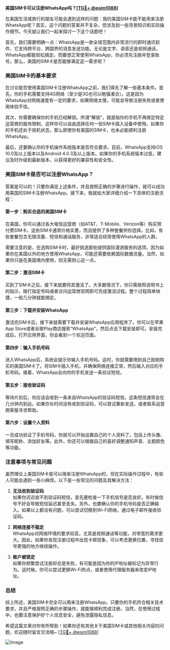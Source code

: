 **美国SIM卡可以注册WhatsApp吗？[[TG💪+ @esim1088](https://t.me/s/esim1088)]**

在美国生活或旅行的朋友可能会遇到这样的问题：我的美国SIM卡能不能用来注册WhatsApp呢？其实，这个问题的答案并不复杂，但涉及到一些背景知识和实际操作细节。今天就让我们一起来探讨一下这个话题吧！

首先，我们需要明确一点：WhatsApp是一款全球范围内非常流行的即时通讯软件，它支持跨平台、跨国界的消息发送功能。无论是文字、语音还是视频通话，WhatsApp都能轻松搞定。而要想正常使用WhatsApp，你必须先注册并登录账号。那么，美国的SIM卡是否能够满足这一需求呢？

### 美国SIM卡的基本要求

在讨论能否使用美国SIM卡注册WhatsApp之前，我们得先了解一些基本条件。首先，你的手机需要支持4G网络（至少是3G也可以勉强凑合）。这是因为WhatsApp对网络速度有一定的要求，如果网络太慢，可能会导致注册失败或者使用体验不佳。

其次，你需要确保你的手机已经解锁。所谓“解锁”，就是指你的手机不再绑定特定运营商的服务限制，这样你可以自由选择任何一张SIM卡插入设备中使用。如果你的手机还处于锁机状态，那么即使你有美国的SIM卡，也未必能顺利注册WhatsApp。

最后，还要确认你的手机操作系统版本是否符合要求。目前，WhatsApp支持iOS 10.0及以上版本以及Android 4.0.3及以上版本。如果你的手机系统版本过低，建议及时升级到最新版本，以获得更好的兼容性和安全性。

### 美国SIM卡是否可以注册WhatsApp？

答案是可以的！只要你满足上述条件，并且按照正确的步骤进行操作，就可以成功用美国的SIM卡注册WhatsApp。接下来，我就给大家详细介绍一下具体的注册流程：

#### 第一步：购买合适的美国SIM卡
在美国，你可以通过各大电信运营商（如AT&T、T-Mobile、Verizon等）购买预付费SIM卡。这些SIM卡通常价格实惠，而且提供了多种套餐供你选择。比如，有些套餐包含无限流量、短信和通话服务，非常适合经常使用WhatsApp的人群。

需要注意的是，在选购SIM卡时，最好挑选那些提供国际漫游服务的选项。因为如果你在美国以外的地方使用WhatsApp，可能还需要依赖国际数据流量。当然，如果你只是在美国境内使用，则无需担心这一点。

#### 第二步：激活SIM卡
买到了SIM卡之后，接下来就要将其激活了。大多数情况下，你只需按照说明书上的指示，拨打指定号码或者访问运营商官网即可完成激活过程。整个过程简单快捷，一般几分钟就能搞定。

#### 第三步：下载并安装WhatsApp
激活完SIM卡后，接下来就需要下载并安装WhatsApp应用程序了。你可以在苹果App Store或者谷歌Play商店搜索“WhatsApp”，然后点击下载安装即可。安装完成后，打开应用界面，你会看到一个欢迎页面。

#### 第四步：输入手机号码
进入WhatsApp后，系统会提示你输入手机号码。这时，你就需要用到自己刚刚购买的美国SIM卡了。将SIM卡插入手机，并确保网络连接正常，然后输入对应的手机号码。接着，WhatsApp会向你的手机发送一条验证短信。

#### 第五步：接收验证码
等待片刻后，你应该会收到一条来自WhatsApp的验证码短信。这条短信通常会在几分钟内到达。如果你长时间没有收到验证码，可以尝试重新发送，或者联系运营商客服寻求帮助。

#### 第六步：设置个人资料
一旦成功验证了手机号码，你就可以开始设置自己的个人资料了。包括上传头像、填写昵称、添加好友等。此外，你还可以根据自己的喜好调整通知声音、主题颜色等功能。

### 注意事项与常见问题

虽然理论上美国SIM卡是可以用来注册WhatsApp的，但在实际操作过程中，有些人可能会遇到一些小麻烦。以下是一些常见的问题及其解决方法：

1. **无法收到验证码**  
   如果你迟迟收不到验证码短信，首先要检查一下手机信号是否良好。有时候信号不好会导致短信延迟甚至丢失。另外，也要确认你的手机号码是否正确输入。如果以上都没有问题，可以尝试切换到Wi-Fi网络，通过电子邮件接收验证码。

2. **网络连接不稳定**  
   WhatsApp对网络环境的要求较高，尤其是视频通话等功能，对带宽的需求更大。因此，如果你发现注册过程中出现卡顿现象，可以考虑更换位置，寻找信号更强的地方继续操作。

3. **账户被锁定**  
   如果你频繁尝试注册却总是失败，有可能是因为你的IP地址被标记为异常行为。这时候，你可以尝试更换Wi-Fi热点，或者使用代理服务器来改变IP地址。

### 总结

综上所述，美国SIM卡完全可以用来注册WhatsApp。只要你的手机符合相关技术要求，并且严格按照正确的步骤操作，就能够顺利完成注册。当然，在使用过程中，也要注意保护好个人信息安全，避免泄露隐私信息。

希望这篇文章对你有所帮助！如果你还有其他关于美国SIM卡或其他相关内容的问题，欢迎随时留言交流哦~ [[TG💪+ @esim1088](https://t.me/s/esim1088)]  

![Image](https://i.postimg.cc/4NQfJmqS/Snipaste-2025-05-13-00-14-12.png)